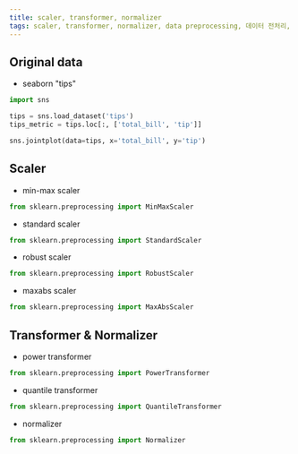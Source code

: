 ```yaml
---
title: scaler, transformer, normalizer
tags: scaler, transformer, normalizer, data preprocessing, 데이터 전처리, sci-kit learn
---
```


## Original data

- seaborn "tips"

~~~python
import sns

tips = sns.load_dataset('tips')
tips_metric = tips.loc[:, ['total_bill', 'tip']]

sns.jointplot(data=tips, x='total_bill', y='tip')
~~~



## Scaler

- min-max scaler

~~~python
from sklearn.preprocessing import MinMaxScaler


~~~



- standard scaler

~~~python
from sklearn.preprocessing import StandardScaler
~~~



- robust scaler

~~~python
from sklearn.preprocessing import RobustScaler
~~~



- maxabs scaler

~~~python
from sklearn.preprocessing import MaxAbsScaler
~~~



## Transformer & Normalizer

- power transformer

~~~python
from sklearn.preprocessing import PowerTransformer
~~~



- quantile transformer

~~~python
from sklearn.preprocessing import QuantileTransformer
~~~



- normalizer

~~~python
from sklearn.preprocessing import Normalizer
~~~

